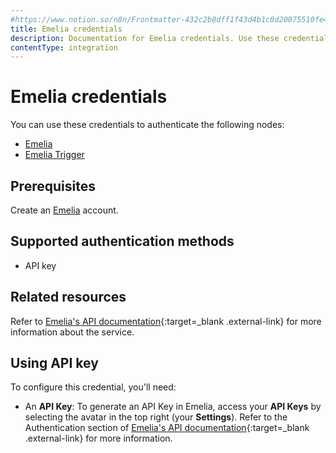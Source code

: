 ```yaml
---
#https://www.notion.so/n8n/Frontmatter-432c2b8dff1f43d4b1c8d20075510fe4
title: Emelia credentials
description: Documentation for Emelia credentials. Use these credentials to authenticate Emelia in n8n, a workflow automation platform.
contentType: integration
---
```


# Emelia credentials

You can use these credentials to authenticate the following nodes:

- [Emelia](/integrations/builtin/app-nodes/n8n-nodes-base.emelia/)
- [Emelia Trigger](/integrations/builtin/trigger-nodes/n8n-nodes-base.emeliatrigger/)

## Prerequisites

Create an [Emelia](https://emelia.io) account.

## Supported authentication methods

- API key

## Related resources

Refer to [Emelia's API documentation](https://docs.emelia.io/){:target=_blank .external-link} for more information about the service.

## Using API key

To configure this credential, you'll need:

- An **API Key**: To generate an API Key in Emelia, access your **API Keys** by selecting the avatar in the top right (your **Settings**). Refer to the Authentication section of [Emelia's API documentation](https://docs.emelia.io/){:target=_blank .external-link} for more information.

